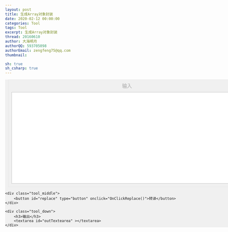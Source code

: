 ```yaml
---
layout: post
title: 生成Array对象封装
date: 2020-02-12 00:00:00
categories: Tool
tags: Tool
excerpt: 生成Array对象封装
thread: 20160610
author: 大海明月
authorQQ: 593705098
authorEmail: zengfeng75@qq.com
thumbnail: 

sh: true
sh_csharp: true
---
```




<style type="text/css">

	.tool {
		width: 800px;
  		margin: 0px auto 0px auto;
    	padding: 0px;
  		background-color: #F0F0F0;
	}


	.tool div  {
  		margin: 10px;
    	padding: 10px;
  		border: solid 1px #E6E6E6;
	}


	.tool  h3{
    	text-align: center;
    	color: #C0C0C0;
		font-size:16px;
	    line-height:20px;
  		margin: 0px;
    	padding: 0px 0px 10px 0px;
	}


	.tool  textarea{
	    background-color: white;
	    border: 1px solid #C0C0C0;
	    padding: 2px;
	    font-size:12px;
	    line-height:16px;

    	width: 100%;
    	height: 300px;
	}

	.tool .tool_middle
	{
		text-align: center;
	}

	 .tool button
	 {
	    font-family: sans-serif;
	 	font-size: 16px;
	    line-height:30px;
	    width: 120px;
	    height: 40px;
	 	margin:20px 0px;
	 	background-color: #EEF7F1;
	    border: 1px solid #D0E6D7;
	    color: #62B079;

	 }


	 .tool button:hover
	 {
	    border: 1px solid #EEF7EE;
	    color: #62B0aa;
	 }
</style>

<script  type="text/javascript" > 

function OnClickReplace()
{

    var inTextearea 	= document.getElementById('inTextearea');
    var outTextearea 	= document.getElementById('outTextearea');
    var txt 			= inTextearea.value;
    var lines = txt.split('\n');
    var outArr = [];
    for(var i = 0; i < lines.length; i ++)
    {
        var line = lines[i];
        line = line.trim();
        if(line == "")
            continue;
        
        line = line.replace(/: *number/, "");
        line = line.replace(/ *public /, "");
        line = line.replace(/ *private /, "");
        line = line.replace(/ *protected /, "");
        line = line.replace(/;/, "");
        var arr = line.split('=');
        var field = arr[0];
        outArr.push(field);
    }

    var outStr = "";
    for(var i = 0; i < outArr.length; i ++)
    {
        outStr += "get() { return this.buff["+i+"]; } \n";
        outStr += "set(v) { this.buff["+i+"] = v;} \n";
    }

   
    outTextearea.value = outStr;
}
</script>

<div class="tool">
	<div class="tool_up">
		<h3>输入</h3>
		<textarea id="inTextearea" ></textarea>
	</div>

	<div class="tool_middle">
		<button id="replace" type="button" onclick="OnClickReplace()">转译</button>
	</div>

	<div class="tool_down">
		<h3>输出</h3>
		<textarea id="outTextearea" ></textarea>
	</div>
</div>



